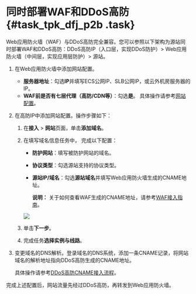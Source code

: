 # 同时部署WAF和DDoS高防 {#task_tpk_dfj_p2b .task}

Web应用防火墙（WAF）与DDoS高防完全兼容。您可以参照以下架构为源站同时部署WAF和DDoS高防：DDoS高防IP（入口层，实现DDoS防护）\> Web应用防火墙（中间层，实现应用层防护）\> 源站。

1.  在Web应用防火墙中添加网站配置。 

    -   **服务器地址**：勾选**IP**并填写ECS公网IP、SLB公网IP，或云外机房服务器的IP。
    -   **WAF前是否有七层代理（高防/CDN等）**：勾选**是**。
    具体操作请参考[网站配置](intl.zh-CN/用户指南/接入WAF/网站配置.md#)。

2.  在高防IP中添加网站配置。操作步骤如下： 
    1.  在**接入** \> **网站**页面，单击**添加域名**。
    2.  在填写域名信息任务中， 完成以下配置：

        -   **防护网站**：填写被防护网站的域名。
        -   **协议类型**：勾选源站支持的协议类型。
        -   **源站IP/域名**：勾选**源站域名**并填写Web应用防火墙生成的CNAME地址。

            **说明：** 关于如何查看WAF生成的CNAME地址，请参考[WAF接入指南](intl.zh-CN/用户指南/接入WAF/WAF接入指南.md#)。

        ![](http://static-aliyun-doc.oss-cn-hangzhou.aliyuncs.com/assets/img/15557/154382326133576_zh-CN.png)

    3.  单击**下一步**。
    4.  完成任务**选择实例与线路**。
3.  变更域名的DNS解析。登录域名的DNS系统，添加一条CNAME记录，将网站域名的解析地址指向DDoS高防生成的CNAME地址。 

    具体操作请参考[DDoS高防CNAME接入流程](https://www.alibabacloud.com/help/doc-detail/40532.htm)。


完成上述配置后，网站流量先经过DDoS高防，再转发到Web应用防火墙。

